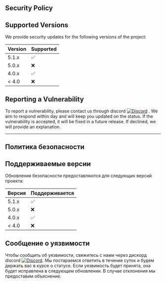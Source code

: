 

## **Security Policy**

## Supported Versions

We provide security updates for the following versions of the project:

| Version | Supported          |
| ------- | ------------------ |
| 5.1.x   | :white_check_mark: |
| 5.0.x   | :x:                |
| 4.0.x   | :white_check_mark: |
| < 4.0   | :x:                |

## Reporting a Vulnerability

To report a vulnerability, please contact us through discord [![Discord](https://img.shields.io/discord/1314284798100901998?style=flat-square)](https://discord.gg/FmG4wy8v)
. We aim to respond within day and will keep you updated on the status. If the vulnerability is accepted, it will be fixed in a future release. If declined, we will provide an explanation.

---

## **Политика безопасности**

## Поддерживаемые версии

Обновления безопасности предоставляются для следующих версий проекта:

| Версия  | Поддерживается     |
| ------- | ------------------ |
| 5.1.x   | :white_check_mark: |
| 5.0.x   | :x:                |
| 4.0.x   | :white_check_mark: |
| < 4.0   | :x:                |

## Сообщение о уязвимости

Чтобы сообщить об уязвимости, свяжитесь с нами через дискорд discord [![Discord](https://img.shields.io/discord/1314284798100901998?style=flat-square)](https://discord.gg/FmG4wy8v). Мы постараемся ответить в течение суток и будем держать вас в курсе о статусе. Если уязвимость будет принята, она будет исправлена в следующем обновлении. В случае отклонения мы предоставим объяснение.

